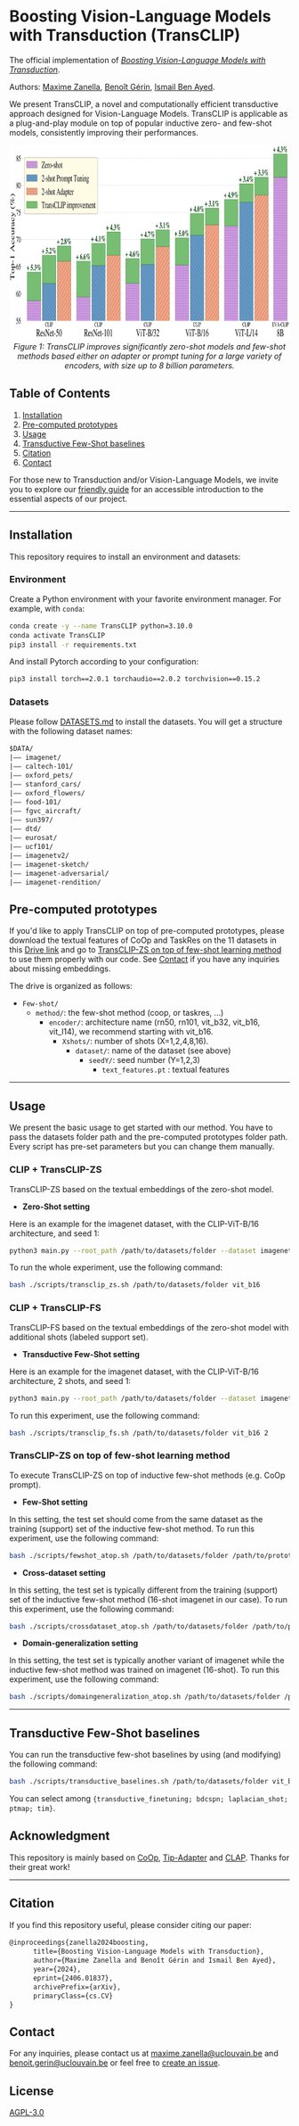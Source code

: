# Boosting Vision-Language Models with Transduction (TransCLIP)
The official implementation of [*Boosting Vision-Language Models with Transduction*](https://arxiv.org/abs/2406.01837).

Authors:
[Maxime Zanella](https://scholar.google.com/citations?user=FIoE9YIAAAAJ&hl=fr&oi=ao),
[Benoît Gérin](https://scholar.google.com/citations?user=MgT_oMAAAAAJ&hl=fr&oi=ao),
[Ismail Ben Ayed](https://scholar.google.com/citations?user=29vyUccAAAAJ&hl=fr&oi=ao).


We present TransCLIP, a novel and computationally efficient transductive approach designed for Vision-Language Models. TransCLIP is applicable as a plug-and-play module on top of popular inductive zero- and few-shot models, consistently improving their performances.

<p align="center">
  <img src="images/bar_plot.jpg" alt="Bar plot" width="900" height="350">
  <br>
  <em>Figure 1: TransCLIP improves significantly zero-shot models and few-shot methods based either on adapter or prompt tuning for a large variety of encoders, with size up to 8 billion parameters.</em>
</p>


## Table of Contents

1. [Installation](#installation) 
2. [Pre-computed prototypes](#pre-computed-prototypes) 
3. [Usage](#usage)
4. [Transductive Few-Shot baselines](#transductive-few-shot-baselines)
5. [Citation](#citation)
6. [Contact](#contact) 

For those new to Transduction and/or Vision-Language Models, we invite you to explore our [friendly guide](GUIDE.md) for an accessible introduction to the essential aspects of our project.

---

## Installation
This repository requires to install an environment and datasets:
### Environment
Create a Python environment with your favorite environment manager. For example, with `conda`: 
```bash
conda create -y --name TransCLIP python=3.10.0
conda activate TransCLIP
pip3 install -r requirements.txt
```
And install Pytorch according to your configuration:
```bash
pip3 install torch==2.0.1 torchaudio==2.0.2 torchvision==0.15.2
```
### Datasets
Please follow [DATASETS.md](DATASETS.md) to install the datasets.
You will get a structure with the following dataset names:
```
$DATA/
|–– imagenet/
|–– caltech-101/
|–– oxford_pets/
|–– stanford_cars/
|–– oxford_flowers/
|–– food-101/
|–– fgvc_aircraft/
|–– sun397/
|–– dtd/
|–– eurosat/
|–– ucf101/
|–– imagenetv2/
|–– imagenet-sketch/
|–– imagenet-adversarial/
|–– imagenet-rendition/
```

## Pre-computed prototypes
If you'd like to apply TransCLIP on top of pre-computed prototypes, please download the textual features of CoOp and TaskRes on the 11 datasets in this [Drive link](https://uclouvain-my.sharepoint.com/:f:/g/personal/maxime_zanella_uclouvain_be/Eh8tx6h-hHxMigBcnMveB44BNhFvjXVlnawSZDVI-H1ZsQ?e=xSgeOA) and go to [TransCLIP-ZS on top of few-shot learning method](transclip-zs-on-top-of-few-shot-learning-method) to use them properly with our code. See [Contact](#contact) if you have any inquiries about missing embeddings. 

The drive is organized as follows:
- `Few-shot/` 
  - `method/`: the few-shot method (coop, or taskres, ...)
    - `encoder/`: architecture name (rn50, rn101, vit_b32, vit_b16, vit_l14), we recommend starting with vit_b16.
      - `Xshots/`: number of shots (X=1,2,4,8,16).
        - `dataset/`: name of the dataset (see above)
          - `seedY/`: seed number (Y=1,2,3)
            - `text_features.pt` : textual features


---

## Usage
We present the basic usage to get started with our method. You have to pass the datasets folder path and the pre-computed prototypes folder path. Every script has pre-set parameters but you can change them manually.

### CLIP + TransCLIP-ZS
TransCLIP-ZS based on the textual embeddings of the zero-shot model.

- **Zero-Shot setting**

Here is an example for the imagenet dataset, with the CLIP-ViT-B/16 architecture, and seed 1:
```bash
python3 main.py --root_path /path/to/datasets/folder --dataset imagenet --method TransCLIP --backbone vit_b16 --seed 1
```

To run the whole experiment, use the following command:
```bash
bash ./scripts/transclip_zs.sh /path/to/datasets/folder vit_b16
```

### CLIP + TransCLIP-FS
TransCLIP-FS based on the textual embeddings of the zero-shot model with additional shots (labeled support set).

- **Transductive Few-Shot setting**

Here is an example for the imagenet dataset, with the CLIP-ViT-B/16 architecture, 2 shots, and seed 1:
```bash
python3 main.py --root_path /path/to/datasets/folder --dataset imagenet --method TransCLIP --backbone vit_b16 --shots 2 --seed 1
```
  
To run this experiment, use the following command:
```bash
bash ./scripts/transclip_fs.sh /path/to/datasets/folder vit_b16 2
```

### TransCLIP-ZS on top of few-shot learning method
To execute TransCLIP-ZS on top of inductive few-shot methods (e.g. CoOp prompt).

- **Few-Shot setting**

In this setting, the test set should come from the same dataset as the training (support) set of the inductive few-shot method. To run this experiment, use the following command:
```bash
bash ./scripts/fewshot_atop.sh /path/to/datasets/folder /path/to/prototypes/folder vit_b16 coop 2
```

- **Cross-dataset setting**

In this setting, the test set is typically different from the training (support) set of the inductive few-shot method (16-shot imagenet in our case). To run this experiment, use the following command:
```bash
bash ./scripts/crossdataset_atop.sh /path/to/datasets/folder /path/to/prototypes/folder vit_b16 coop
```

- **Domain-generalization setting**

In this setting, the test set is typically another variant of imagenet while the inductive few-shot method was trained on imagenet (16-shot). To run this experiment, use the following command:
```bash
bash ./scripts/domaingeneralization_atop.sh /path/to/datasets/folder /path/to/prototypes/folder vit_b16 coop
```

---

## Transductive Few-Shot baselines

You can run the transductive few-shot baselines by using (and modifying) the following command:

```bash
bash ./scripts/transductive_baselines.sh /path/to/datasets/folder vit_b16 transductive_finetuning 4
```
You can select among `{transductive_finetuning; bdcspn; laplacian_shot; ptmap; tim}`.

## Acknowledgment
This repository is mainly based on [CoOp](https://github.com/KaiyangZhou/CoOp), [Tip-Adapter](https://github.com/gaopengcuhk/Tip-Adapter) and [CLAP](https://github.com/jusiro/CLAP). Thanks for their great work!

---

## Citation

If you find this repository useful, please consider citing our paper:
```
@inproceedings{zanella2024boosting,
      title={Boosting Vision-Language Models with Transduction}, 
      author={Maxime Zanella and Benoît Gérin and Ismail Ben Ayed},
      year={2024},
      eprint={2406.01837},
      archivePrefix={arXiv},
      primaryClass={cs.CV}
}
```


## Contact

For any inquiries, please contact us at [maxime.zanella@uclouvain.be](mailto:maxime.zanella@uclouvain.be) and [benoit.gerin@uclouvain.be](mailto:benoit.gerin@uclouvain.be) or feel free to [create an issue](https://github.com/transduction-for-vlms/issues).


## License
[AGPL-3.0](https://github.com/MaxZanella/transduction-for-vlms/blob/main/LICENSE)



